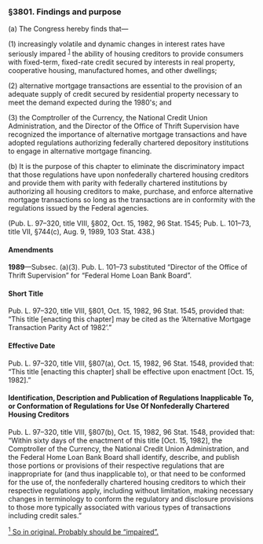 ### §3801. Findings and purpose ###

(a) The Congress hereby finds that—

(1) increasingly volatile and dynamic changes in interest rates have seriously impared <sup><a href="#3801_1_target" name="3801_1">1</a></sup> the ability of housing creditors to provide consumers with fixed-term, fixed-rate credit secured by interests in real property, cooperative housing, manufactured homes, and other dwellings;

(2) alternative mortgage transactions are essential to the provision of an adequate supply of credit secured by residential property necessary to meet the demand expected during the 1980's; and

(3) the Comptroller of the Currency, the National Credit Union Administration, and the Director of the Office of Thrift Supervision have recognized the importance of alternative mortgage transactions and have adopted regulations authorizing federally chartered depository institutions to engage in alternative mortgage financing.

(b) It is the purpose of this chapter to eliminate the discriminatory impact that those regulations have upon nonfederally chartered housing creditors and provide them with parity with federally chartered institutions by authorizing all housing creditors to make, purchase, and enforce alternative mortgage transactions so long as the transactions are in conformity with the regulations issued by the Federal agencies.

(Pub. L. 97–320, title VIII, §802, Oct. 15, 1982, 96 Stat. 1545; Pub. L. 101–73, title VII, §744(c), Aug. 9, 1989, 103 Stat. 438.)

#### Amendments ####

**1989**—Subsec. (a)(3). Pub. L. 101–73 substituted “Director of the Office of Thrift Supervision” for “Federal Home Loan Bank Board”.

#### Short Title ####

Pub. L. 97–320, title VIII, §801, Oct. 15, 1982, 96 Stat. 1545, provided that: “This title [enacting this chapter] may be cited as the ‘Alternative Mortgage Transaction Parity Act of 1982’.”

#### Effective Date ####

Pub. L. 97–320, title VIII, §807(a), Oct. 15, 1982, 96 Stat. 1548, provided that: “This title [enacting this chapter] shall be effective upon enactment [Oct. 15, 1982].”

#### Identification, Description and Publication of Regulations Inapplicable To, or Conformation of Regulations for Use Of Nonfederally Chartered Housing Creditors ####

Pub. L. 97–320, title VIII, §807(b), Oct. 15, 1982, 96 Stat. 1548, provided that: “Within sixty days of the enactment of this title [Oct. 15, 1982], the Comptroller of the Currency, the National Credit Union Administration, and the Federal Home Loan Bank Board shall identify, describe, and publish those portions or provisions of their respective regulations that are inappropriate for (and thus inapplicable to), or that need to be conformed for the use of, the nonfederally chartered housing creditors to which their respective regulations apply, including without limitation, making necessary changes in terminology to conform the regulatory and disclosure provisions to those more typically associated with various types of transactions including credit sales.”

[<sup>1</sup> So in original. Probably should be “impaired”.](#3801_1)